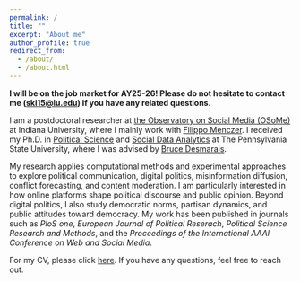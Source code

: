 ```yaml
---
permalink: /
title: ""
excerpt: "About me"
author_profile: true
redirect_from: 
  - /about/
  - /about.html
---
```

**I will be on the job market for AY25-26! Please do not hesitate to contact me (ski15@iu.edu) if you have any related questions.**

I am a postdoctoral researcher at [the Observatory on Social Media (OSoMe)](https://osome.iu.edu/) at Indiana University, where I mainly work with [Filippo Menczer](https://cnets.indiana.edu/fil). I received my Ph.D. in [Political Science](https://polisci.la.psu.edu) and [Social Data Analytics](https://soda.la.psu.edu) at The Pennsylvania State University, where I was advised by [Bruce Desmarais](http://brucedesmarais.com). 

My research applies computational methods and experimental approaches to explore political communication, digital politics, misinformation diffusion, conflict forecasting, and content moderation. I am particularly interested in how online platforms shape political discourse and public opinion. Beyond digital politics, I also study democratic norms, partisan dynamics, and public attitudes toward democracy. My work has been published in journals such as *PloS one*, *European Journal of Political Reserach*, *Political Science Research and Methods*, and the *Proceedings of the International AAAI Conference on Web and Social Media*.

For my CV, please click [here](https://github.com/clearingkim/clearingkim.github.io/blob/master/files/Kim_CV.pdf). If you have any questions, feel free to reach out.
